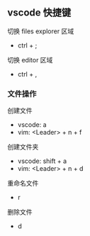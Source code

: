 ## vscode 快捷键

切换 files explorer 区域

- ctrl + ;

切换 editor 区域

- ctrl + ,

### 文件操作

创建文件

- vscode: a
- vim: \<Leader> + n + f

创建文件夹

- vscode: shift + a
- vim: \<Leader> + n + d

重命名文件

- r

删除文件

- d
